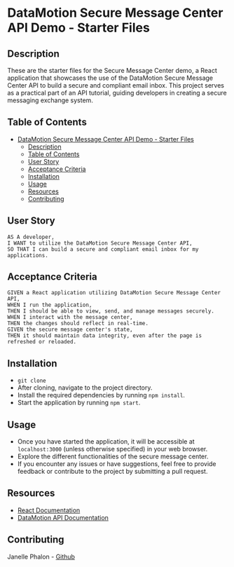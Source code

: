 # DataMotion Secure Message Center API Demo - Starter Files

## Description
These are the starter files for the Secure Message Center demo, a React application that showcases the use of the DataMotion Secure Message Center API to build a secure and compliant email inbox. This project serves as a practical part of an API tutorial, guiding developers in creating a secure messaging exchange system.

## Table of Contents
- [DataMotion Secure Message Center API Demo - Starter Files](#datamotion-secure-message-center-api-demo---starter-files)
  - [Description](#description)
  - [Table of Contents](#table-of-contents)
  - [User Story](#user-story)
  - [Acceptance Criteria](#acceptance-criteria)
  - [Installation](#installation)
  - [Usage](#usage)
  - [Resources](#resources)
  - [Contributing](#contributing)

## User Story
```
AS A developer,
I WANT to utilize the DataMotion Secure Message Center API,
SO THAT I can build a secure and compliant email inbox for my applications.
```

## Acceptance Criteria
```
GIVEN a React application utilizing DataMotion Secure Message Center API,
WHEN I run the application,
THEN I should be able to view, send, and manage messages securely.
WHEN I interact with the message center,
THEN the changes should reflect in real-time.
GIVEN the secure message center's state,
THEN it should maintain data integrity, even after the page is refreshed or reloaded.
```

## Installation 
* `git clone` 
* After cloning, navigate to the project directory.
* Install the required dependencies by running `npm install`.
* Start the application by running `npm start`.

## Usage 
* Once you have started the application, it will be accessible at `localhost:3000` (unless otherwise specified) in your web browser.
* Explore the different functionalities of the secure message center.
* If you encounter any issues or have suggestions, feel free to provide feedback or contribute to the project by submitting a pull request.

## Resources 
* [React Documentation](https://reactjs.org/)
* [DataMotion API Documentation](https://developers.datamotion.com/)

## Contributing 
Janelle Phalon - [Github](https://github.com/janellephalon)
